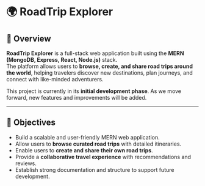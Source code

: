 # 🌍 RoadTrip Explorer

## 📌 Overview
**RoadTrip Explorer** is a full-stack web application built using the **MERN (MongoDB, Express, React, Node.js)** stack.  
The platform allows users to **browse, create, and share road trips around the world**, helping travelers discover new destinations, plan journeys, and connect with like-minded adventurers.  

This project is currently in its **initial development phase**. As we move forward, new features and improvements will be added.

---

## 🎯 Objectives
- Build a scalable and user-friendly MERN web application.
- Allow users to **browse curated road trips** with detailed itineraries.
- Enable users to **create and share their own road trips**.
- Provide a **collaborative travel experience** with recommendations and reviews.
- Establish strong documentation and structure to support future development.